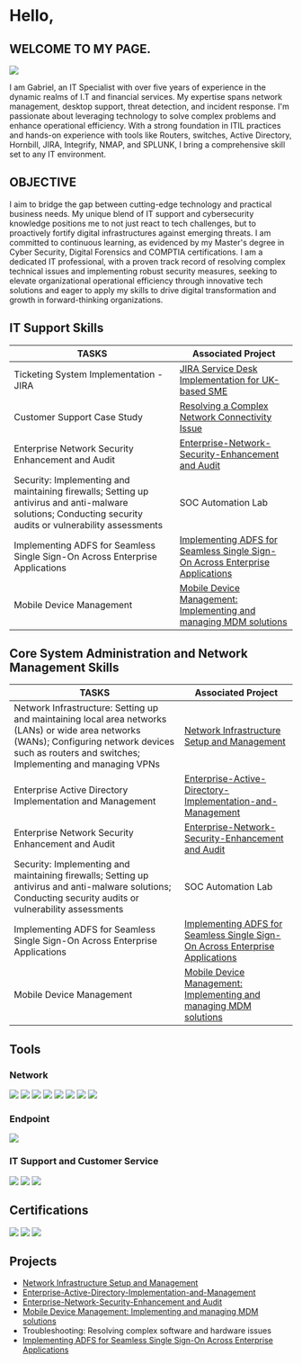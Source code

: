 # Hello, 

## WELCOME TO MY PAGE.
<a href="https://linkedin.com"><img src="https://img.shields.io/badge/-LinkedIn-0072b1?&style=for-the-badge&logo=linkedin&logoColor=white" /></a>

I am Gabriel, an IT Specialist with over five years of experience in the dynamic realms of I.T and financial services. My expertise spans network management, desktop support, threat detection, and incident response. I'm passionate about leveraging technology to solve complex problems and enhance operational efficiency. With a strong foundation in ITIL practices and hands-on experience with tools like Routers, switches, Active Directory, Hornbill, JIRA, Integrify, NMAP, and SPLUNK, I bring a comprehensive skill set to any IT environment.

## OBJECTIVE
I aim to bridge the gap between cutting-edge technology and practical business needs. My unique blend of IT support and cybersecurity knowledge positions me to not just react to tech challenges, but to proactively fortify digital infrastructures against emerging threats. I am committed to continuous learning, as evidenced by my Master's degree in Cyber Security, Digital Forensics and COMPTIA certifications. I am a dedicated IT professional, with a proven track record of resolving complex technical issues and implementing robust security measures, seeking to elevate organizational operational efficiency through innovative tech solutions and eager to apply my skills to drive digital transformation and growth in forward-thinking organizations.   

## IT Support Skills


| TASKS                                        | Associated Project         |
|-----------------------------------------------|----------------------------|
|Ticketing System Implementation - JIRA         | <a href=https://github.com/GabrielOvie/Network-Infrastructure-Project>JIRA Service Desk Implementation for UK-based SME</a>|
|Customer Support Case Study       | <a href=https://github.com/GabrielOvie/Enterprise-Active-Directory-Implementation-and-Management>Resolving a Complex Network Connectivity Issue</a>|
|Enterprise Network Security Enhancement and Audit    | <a href=https://github.com/GabrielOvie/Enterprise-Network-Security-Enhancement-and-Audit>Enterprise-Network-Security-Enhancement and Audit</a>|
|Security: Implementing and maintaining firewalls; Setting up antivirus and anti-malware solutions; Conducting security audits or vulnerability assessments                  | SOC Automation Lab|
|Implementing ADFS for Seamless Single Sign-On Across Enterprise Applications | <a href=https://github.com/GabrielOvie/ADFS-for-Single-Sign-On-Across-Enterprise-Applications/tree/main> Implementing ADFS for Seamless Single Sign-On Across Enterprise Applications</a>|
|Mobile Device Management | <a href=https://github.com/GabrielOvie/Mobile-Device-Management-MDM-Implementation/tree/main> Mobile Device Management: Implementing and managing MDM solutions </a>|

## Core System Administration and Network Management Skills


| TASKS                                       | Associated Project         |
|-----------------------------------------------|----------------------------|
|Network Infrastructure: Setting up and maintaining local area networks (LANs) or wide area networks (WANs); Configuring network devices such as routers and switches; Implementing and managing VPNs         | <a href=https://github.com/GabrielOvie/Network-Infrastructure-Project>Network Infrastructure Setup and Management</a>|
|Enterprise Active Directory Implementation and Management       | <a href=https://github.com/GabrielOvie/Enterprise-Active-Directory-Implementation-and-Management>Enterprise-Active-Directory-Implementation-and-Management</a>|
|Enterprise Network Security Enhancement and Audit    | <a href=https://github.com/GabrielOvie/Enterprise-Network-Security-Enhancement-and-Audit>Enterprise-Network-Security-Enhancement and Audit</a>|
|Security: Implementing and maintaining firewalls; Setting up antivirus and anti-malware solutions; Conducting security audits or vulnerability assessments                  | SOC Automation Lab|
|Implementing ADFS for Seamless Single Sign-On Across Enterprise Applications | <a href=https://github.com/GabrielOvie/ADFS-for-Single-Sign-On-Across-Enterprise-Applications/tree/main> Implementing ADFS for Seamless Single Sign-On Across Enterprise Applications</a>|
|Mobile Device Management | <a href=https://github.com/GabrielOvie/Mobile-Device-Management-MDM-Implementation/tree/main> Mobile Device Management: Implementing and managing MDM solutions </a>|


## Tools
### Network
<div>
    <img src="https://img.shields.io/badge/-Wireshark-1679A7?&style=for-the-badge&logo=Wireshark&logoColor=white" />
    <img src="https://img.shields.io/badge/-Nagios-009940?&style=for-the-badge&logo=Nagios&logoColor=white" />
    <img src="https://img.shields.io/badge/-Zabbix-EE0000?&style=for-the-badge&logo=Zabbix&logoColor=white" />
    <img src="https://img.shields.io/badge/-PRTG-2397E2?&style=for-the-badge&logo=PRTG&logoColor=white" />
    <img src="https://img.shields.io/badge/-Prometheus-E6522C?&style=for-the-badge&logo=Prometheus&logoColor=white" />
    <img src="https://img.shields.io/badge/-ManageEngine%20OpManager-0052CC?&style=for-the-badge&logo=ManageEngine&logoColor=white" /> 
    <img src="https://img.shields.io/badge/-NetFlow%20Analyzer-006600?&style=for-the-badge&logo=ManageEngine&logoColor=white" /> 
    <img src="https://img.shields.io/badge/-SolarWinds%20Network%20Performance%20Monitor-F89C0E?&style=for-the-badge&logo=SolarWinds&logoColor=white" />

</div>

### Endpoint
<div>
    <img src="https://img.shields.io/badge/-Microsoft_Defender_for_Endpoint-00A4EF?&style=for-the-badge&logo=Microsoft&logoColor=white" />
   
</div>

### IT Support and Customer Service
<div>
    <img src="https://img.shields.io/badge/-Hornbill%20Ticketing%20System-0066CC?&style=for-the-badge&logo=Hornbill&logoColor=white" />
    <img src="https://img.shields.io/badge/-Integrify%20Ticketing%20System-008CBA?&style=for-the-badge&logo=Integrify&logoColor=white" />
    <img src="https://img.shields.io/badge/-JIRA%20Ticketing%20System-0052CC?&style=for-the-badge&logo=JIRA&logoColor=white" />
</div>

## Certifications

<div>
<img src="https://img.shields.io/badge/-CompTIA%20Network%2B-007ACC?style=for-the-badge&logo=CompTIA&logoColor=white" />
<img src="https://img.shields.io/badge/-CompTIA%20Security%2B-FF0000?style=for-the-badge&logo=CompTIA&logoColor=white" />
<img src="https://img.shields.io/badge/University%20of%20Portsmouth-M.Sc.%20Degree-6C3082?style=for-the-badge&logoColor=white" />

>
</div>

## Projects
- <a href=https://github.com/GabrielOvie/Network-Infrastructure-Project>Network Infrastructure Setup and Management</a>
- <a href=https://github.com/GabrielOvie/Enterprise-Active-Directory-Implementation-and-Management>Enterprise-Active-Directory-Implementation-and-Management</a>
- <a href=https://github.com/GabrielOvie/Enterprise-Network-Security-Enhancement-and-Audit>Enterprise-Network-Security-Enhancement and Audit</a>
- <a href=https://github.com/GabrielOvie/Mobile-Device-Management-MDM-Implementation/tree/main> Mobile Device Management: Implementing and managing MDM solutions </a>
- Troubleshooting: Resolving complex software and hardware issues
- <a href=https://github.com/GabrielOvie/ADFS-for-Single-Sign-On-Across-Enterprise-Applications/tree/main> Implementing ADFS for Seamless Single Sign-On Across Enterprise Applications</a>
